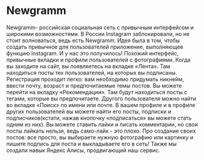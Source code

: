 # Newgramm
Newgramm- российская социальная сеть с привычным интерфейсом и широкими возможностями. В России Instagram заблокировали, но не стоит волноваться, 
ведь есть Newgramm. Идея была в том, чтобы создать привычное для пользователей приложение, выполняющее функцию Instagram. И у нас это получилось! Похожий интерфейс, привычные вкладки и профили пользователей с фотографиями.
Когда вы заходите на сайт, вы появляетесь на вкладке «Лента». Там находиться посты тех пользователей, на которых вы подписаны. Регистрация проходит легко: вам необходимо придумать никнейм, ввести почту, возраст и предпочитаемые темы постов.
Вы можете перейти на вкладку «Рекомендации». Там будут находиться посты с тегами, которые вы предпочитаете. Другого пользователя можно найти во вкладке «Поиск» по имени или почте. В вашем профиле и в профиле других пользователей вы можете найти его посты, подписки и подписчиков(кстати, нажав кнопочку «подписаться» вы можете стать одним из них). Вы можете ставить лайки и писать комментарии, но свои посты лайкать нельзя, ведь само-лайк - это плохо. Про создание своих постов: все просто, вы выбираете нужную фотографию или картинку и пишите подпись для поста и выкладываете его в сеть! Также мы создали навык Яндекс Алисы, продвигающий наш сервис.